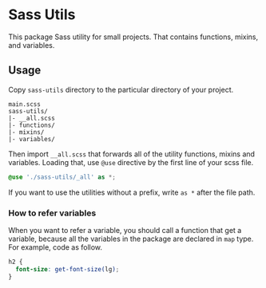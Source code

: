 # Sass Utils

This package Sass utility for small projects. That contains functions, mixins, and variables.

## Usage

Copy `sass-utils` directory to the particular directory of your project.

```
main.scss
sass-utils/
|- __all.scss
|- functions/
|- mixins/
|- variables/
```

Then import `__all.scss` that forwards all of the utility functions, mixins and variables. Loading that, use `@use` directive by the first line of your scss file.

```scss
@use './sass-utils/_all' as *;
```

If you want to use the utilities without a prefix, write `as *` after the file path.

### How to refer variables

When you want to refer a variable, you should call a function that get a variable, because all the variables in the package are declared in `map` type. For example, code as follow.

```scss
h2 {
  font-size: get-font-size(lg);
}
```

